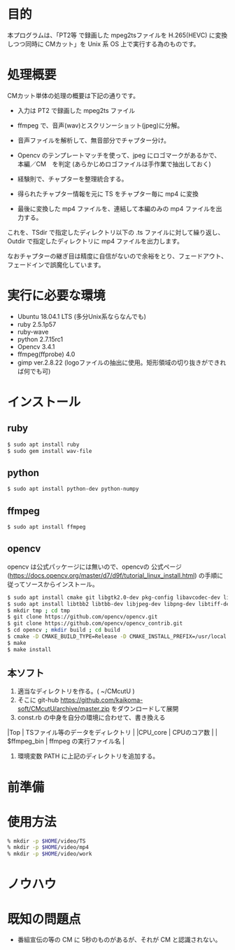 
# 目的

本プログラムは、「PT2等 で録画した mpeg2tsファイルを H.265(HEVC) に変換しつつ同時に CMカット」を Unix 系 OS 上で実行する為のものです。

# 処理概要

CMカット単体の処理の概要は下記の通りです。

* 入力は PT2 で録画した mpeg2ts ファイル

* ffmpeg で、音声(wav)とスクリンーショット(jpeg)に分解。

* 音声ファイルを解析して、無音部分でチャプター分け。

* Opencv のテンプレートマッチを使って、jpeg にロゴマークがあるかで、
  本編／CM　を判定 (あらかじめロゴファイルは手作業で抽出しておく)

* 経験則で、チャプターを整理統合する。

* 得られたチャプター情報を元に TS をチャプター毎に mp4 に変換

* 最後に変換した mp4 ファイルを、連結して本編のみの mp4 ファイルを出力する。

これを、TSdir で指定したディレクトリ以下の .ts ファイルに対して繰り返し、
Outdir で指定したディレクトリに mp4 ファイルを出力します。

なおチャプターの継ぎ目は精度に自信がないので余裕をとり、フェードアウト、
フェードインで誤魔化しています。

# 実行に必要な環境

* Ubuntu 18.04.1 LTS (多分Unix系ならなんでも)
* ruby  2.5.1p57
* ruby-wave
* python 2.7.15rc1 
* Opencv 3.4.1
* ffmpeg(ffprobe) 4.0
* gimp ver.2.8.22
  (logoファイルの抽出に使用。矩形領域の切り抜きができれば何でも可)


# インストール

## ruby
```sh
$ sudo apt install ruby
$ sudo gem install wav-file
```

## python
```sh
$ sudo apt install python-dev python-numpy
```

## ffmpeg
```sh
$ sudo apt install ffmpeg
```

## opencv  
opencv は公式パッケージには無いので、opencvの 公式ページ
(<https://docs.opencv.org/master/d7/d9f/tutorial_linux_install.html>)
の手順に従ってソースからインストール。
```sh
$ sudo apt install cmake git libgtk2.0-dev pkg-config libavcodec-dev libavformat-dev libswscale-dev
$ sudo apt install libtbb2 libtbb-dev libjpeg-dev libpng-dev libtiff-dev libdc1394-22-dev
$ mkdir tmp ; cd tmp
$ git clone https://github.com/opencv/opencv.git
$ git clone https://github.com/opencv/opencv_contrib.git
$ cd opencv ; mkdir build ; cd build
$ cmake -D CMAKE_BUILD_TYPE=Release -D CMAKE_INSTALL_PREFIX=/usr/local ..
$ make
$ make install
```


## 本ソフト

1. 適当なディレクトリを作る。( ~/CMcutU  )
1. そこに git-hub <https://github.com/kaikoma-soft/CMcutU/archive/master.zip>
   をダウンロードして展開
1. const.rb の中身を自分の環境に合わせて、書き換える

|Top          | TSファイル等のデータをディレクトリ |
|CPU_core     | CPUのコア数                        |
| $ffmpeg_bin | ffmpeg の実行ファイル名            |

1. 環境変数 PATH に上記のディレクトリを追加する。

# 前準備

# 使用方法

```sh
% mkdir -p $HOME/video/TS
% mkdir -p $HOME/video/mp4
% mkdir -p $HOME/video/work
```



# ノウハウ

# 既知の問題点

+ 番組宣伝の等の CM に 5秒のものがあるが、それが CM と認識されない。

